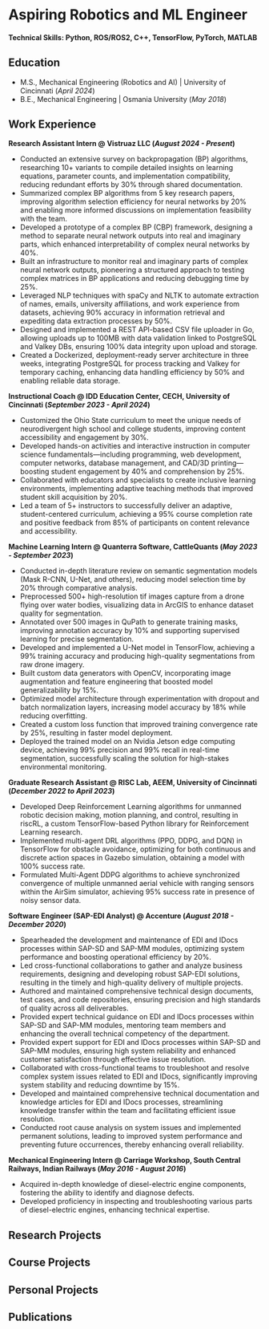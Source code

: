 # Aspiring Robotics and ML Engineer

#### Technical Skills: Python, ROS/ROS2, C++, TensorFlow, PyTorch, MATLAB

## Education					       		
- M.S., Mechanical Engineering (Robotics and AI)	| University of Cincinnati (_April 2024_)	 			        		
- B.E., Mechanical Engineering | Osmania University (_May 2018_)

## Work Experience
**Research Assistant Intern @ Vistruaz LLC (_August 2024 - Present_)**
- Conducted an extensive survey on backpropagation (BP) algorithms, researching 10+ variants to compile detailed insights on learning equations, parameter counts, and implementation compatibility, reducing redundant efforts by 30% through shared documentation.
- Summarized complex BP algorithms from 5 key research papers, improving algorithm selection efficiency for neural networks by 20% and enabling more informed discussions on implementation feasibility with the team.
- Developed a prototype of a complex BP (CBP) framework, designing a method to separate neural network outputs into real and imaginary parts, which enhanced interpretability of complex neural networks by 40%.
- Built an infrastructure to monitor real and imaginary parts of complex neural network outputs, pioneering a structured approach to testing complex matrices in BP applications and reducing debugging time by 25%.
- Leveraged NLP techniques with spaCy and NLTK to automate extraction of names, emails, university affiliations, and work experience from datasets, achieving 90% accuracy in information retrieval and expediting data extraction processes by 50%.
- Designed and implemented a REST API-based CSV file uploader in Go, allowing uploads up to 100MB with data validation linked to PostgreSQL and Valkey DBs, ensuring 100% data integrity upon upload and storage.
- Created a Dockerized, deployment-ready server architecture in three weeks, integrating PostgreSQL for process tracking and Valkey for temporary caching, enhancing data handling efficiency by 50% and enabling reliable data storage.

**Instructional Coach @ IDD Education Center, CECH, University of Cincinnati (_September 2023 - April 2024_)**
- Customized the Ohio State curriculum to meet the unique needs of neurodivergent high school and college students, improving content accessibility and engagement by 30%.
- Developed hands-on activities and interactive instruction in computer science fundamentals—including programming, web development, computer networks, database management, and CAD/3D printing—boosting student engagement by 40% and comprehension by 25%.
- Collaborated with educators and specialists to create inclusive learning environments, implementing adaptive teaching methods that improved student skill acquisition by 20%.
- Led a team of 5+ instructors to successfully deliver an adaptive, student-centered curriculum, achieving a 95% course completion rate and positive feedback from 85% of participants on content relevance and accessibility.

**Machine Learning Intern @ Quanterra Software, CattleQuants (_May 2023 - September 2023_)**
- Conducted in-depth literature review on semantic segmentation models (Mask R-CNN, U-Net, and others), reducing model selection time by 20% through comparative analysis.
- Preprocessed 500+ high-resolution tif images capture from a drone flying over water bodies, visualizing data in ArcGIS to enhance dataset quality for segmentation.
- Annotated over 500 images in QuPath to generate training masks, improving annotation accuracy by 10% and supporting supervised learning for precise segmentation.
- Developed and implemented a U-Net model in TensorFlow, achieving a 99% training accuracy and producing high-quality segmentations from raw drone imagery.
- Built custom data generators with OpenCV, incorporating image augmentation and feature engineering that boosted model generalizability by 15%.
- Optimized model architecture through experimentation with dropout and batch normalization layers, increasing model accuracy by 18% while reducing overfitting.
- Created a custom loss function that improved training convergence rate by 25%, resulting in faster model deployment.
- Deployed the trained model on an Nvidia Jetson edge computing device, achieving 99% precision and 99% recall in real-time segmentation, successfully scaling the solution for high-stakes environmental monitoring.

**Graduate Research Assistant @ RISC Lab, AEEM, University of Cincinnati (_December 2022 to April 2023_)**
- Developed Deep Reinforcement Learning algorithms for unmanned robotic decision making, motion planning, and control, resulting in riscRL, a custom TensorFlow-based Python library for Reinforcement Learning research.
- Implemented multi-agent DRL algorithms (PPO, DDPG, and DQN) in TensorFlow for obstacle avoidance, optimizing for both continuous and discrete action spaces in Gazebo simulation, obtaining a model with 100% success rate.
- Formulated Multi-Agent DDPG algorithms to achieve synchronized convergence of multiple unmanned aerial vehicle with ranging sensors within the AirSim simulator, achieving 95% success rate in presence of noisy sensor data.

**Software Engineer (SAP-EDI Analyst) @ Accenture (_August 2018 - December 2020_)**
-  Spearheaded the development and maintenance of EDI and IDocs processes within SAP-SD and SAP-MM modules, optimizing system performance and boosting operational efficiency by 20%.
-  Led cross-functional collaborations to gather and analyze business requirements, designing and developing robust SAP-EDI solutions, resulting in the timely and high-quality delivery of multiple projects.
-  Authored and maintained comprehensive technical design documents, test cases, and code repositories, ensuring precision and high standards of quality across all deliverables.
-  Provided expert technical guidance on EDI and IDocs processes within SAP-SD and SAP-MM modules, mentoring team members and enhancing the overall technical competency of the department.
-  Provided expert support for EDI and IDocs processes within SAP-SD and SAP-MM modules, ensuring high system reliability and enhanced customer satisfaction through effective issue resolution.
-  Collaborated with cross-functional teams to troubleshoot and resolve complex system issues related to EDI and IDocs, significantly improving system stability and reducing downtime by 15%.
-  Developed and maintained comprehensive technical documentation and knowledge articles for EDI and IDocs processes, streamlining knowledge transfer within the team and facilitating efficient issue resolution.
-  Conducted root cause analysis on system issues and implemented permanent solutions, leading to improved system performance and preventing future occurrences, thereby enhancing overall reliability.

**Mechanical Engineering Intern @ Carriage Workshop, South Central Railways, Indian Railways (_May 2016 - August 2016_)**
- Acquired in-depth knowledge of diesel-electric engine components, fostering the ability to identify and diagnose defects.
- Developed proficiency in inspecting and troubleshooting various parts of diesel-electric engines, enhancing technical expertise.

## Research Projects

## Course Projects

## Personal Projects

## Publications
